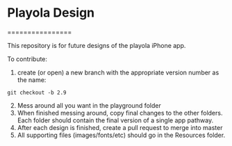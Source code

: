 # Playola Design
================

This repository is for future designs of the playola iPhone app.

To contribute:
1. create (or open) a new branch with the appropriate version number as the name:
```
git checkout -b 2.9
```
2. Mess around all you want in the playground folder
3. When finished messing around, copy final changes to the other folders.  Each folder should contain the final version of a single app pathway.
4. After each design is finished, create a pull request to merge into master
5. All supporting files (images/fonts/etc) should go in the Resources folder.
